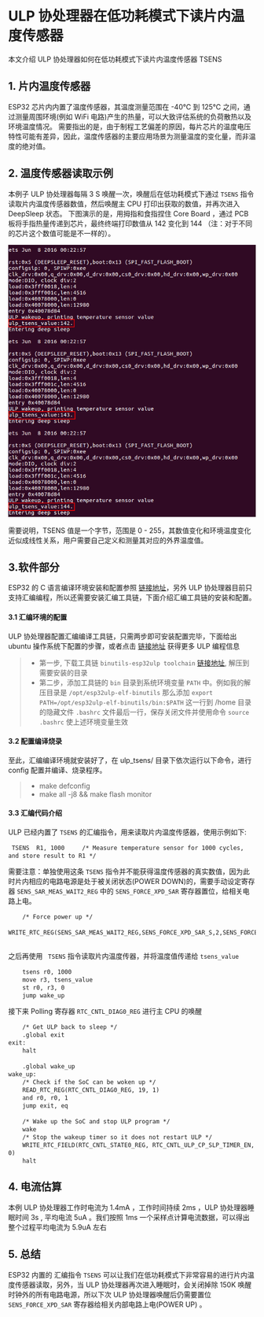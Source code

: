 # ULP 协处理器在低功耗模式下读片内温度传感器

本文介绍 ULP 协处理器如何在低功耗模式下读片内温度传感器 TSENS 

## 1. 片内温度传感器
ESP32 芯片内内置了温度传感器，其温度测量范围在 -40℃ 到 125℃ 之间，通过测量周围环境(例如 WiFi 电路)产生的热量，可以大致评估系统的负荷散热以及环境温度情况。
需要指出的是，由于制程工艺偏差的原因，每片芯片的温度电压特性可能有差异，因此，温度传感器的主要应用场景为测量温度的变化量，而非温度的绝对值。

## 2. 温度传感器读取示例
本例子 ULP 协处理器每隔 3 S 唤醒一次，唤醒后在低功耗模式下通过 `TSENS` 指令读取片内温度传感器数值，然后唤醒主 CPU 打印出获取的数值，并再次进入 DeepSleep 状态。
下图演示的是，用拇指和食指捏住 Core Board ，通过 PCB 板将手指热量传递到芯片，最终终端打印数值从 142 变化到 144 （注：对于不同的芯片这个数值可能是不一样的）。

![](../../../documents/_static/ulp_tsens/tsens.png)

需要说明，TSENS 值是一个字节，范围是 0 - 255，其数值变化和环境温度变化近似成线性关系，用户需要自己定义和测量其对应的外界温度值。

## 3.软件部分
ESP32 的 C 语言编译环境安装和配置参照 [链接地址](https://docs.espressif.com/projects/esp-idf/en/latest/get-started/index.html#setup-toolchain)，另外 ULP 协处理器目前只支持汇编编程，所以还需要安装汇编工具链，下面介绍汇编工具链的安装和配置。
#### 3.1 汇编环境的配置
ULP 协处理器配置汇编编译工具链，只需两步即可安装配置完毕，下面给出 ubuntu 操作系统下配置的步骤，或者点击 [链接地址](http://docs.espressif.com/projects/esp-idf/en/latest/api-guides/ulp.html) 获得更多 ULP 编程信息
>* 第一步, 下载工具链 `binutils-esp32ulp toolchain`  [链接地址]( https://github.com/espressif/binutils-esp32ulp/wiki#downloads), 解压到需要安装的目录
>* 第二步，添加工具链的 `bin` 目录到系统环境变量 `PATH` 中。例如我的解压目录是 `/opt/esp32ulp-elf-binutils` 那么添加 `export PATH=/opt/esp32ulp-elf-binutils/bin:$PATH` 这一行到 /home 目录的隐藏文件 `.bashrc` 文件最后一行，保存关闭文件并使用命令 `source .bashrc` 使上述环境变量生效

#### 3.2 配置编译烧录
至此，汇编编译环境就安装好了，在 ulp_tsens/ 目录下依次运行以下命令，进行 config 配置并编译、烧录程序。
>* make defconfig
>* make all -j8 && make flash monitor


#### 3.3 汇编代码介绍

ULP 已经内置了 `TSENS` 的汇编指令，用来读取片内温度传感器，使用示例如下:
```
 TSENS  R1, 1000     /* Measure temperature sensor for 1000 cycles, and store result to R1 */                  
```

需要注意：单独使用这条 `TSENS` 指令并不能获得温度传感器的真实数值，因为此时片内相应的电路电源是处于被关闭状态(POWER DOWN)的，需要手动设定寄存器 `SENS_SAR_MEAS_WAIT2_REG` 中的 `SENS_FORCE_XPD_SAR` 寄存器置位，给相关电路上电。

```
	/* Force power up */
	WRITE_RTC_REG(SENS_SAR_MEAS_WAIT2_REG,SENS_FORCE_XPD_SAR_S,2,SENS_FORCE_XPD_SAR_PU)
    
```

之后再使用 ` TSENS` 指令读取片内温度传器，并将温度值传递给 `tsens_value` 
```
	tsens r0, 1000
	move r3, tsens_value
	st r0, r3, 0	
	jump wake_up

```
接下来 Polling 寄存器 `RTC_CNTL_DIAG0_REG` 进行主 CPU 的唤醒

```
	/* Get ULP back to sleep */
	.global exit
exit:
	halt

	.global wake_up
wake_up:
	/* Check if the SoC can be woken up */
	READ_RTC_REG(RTC_CNTL_DIAG0_REG, 19, 1)
	and r0, r0, 1
	jump exit, eq

	/* Wake up the SoC and stop ULP program */
	wake
	/* Stop the wakeup timer so it does not restart ULP */
	WRITE_RTC_FIELD(RTC_CNTL_STATE0_REG, RTC_CNTL_ULP_CP_SLP_TIMER_EN, 0)
	halt
```
## 4. 电流估算
本例 ULP 协处理器工作时电流为 1.4mA ，工作时间持续 2ms ，ULP 协处理器睡眠时间 3s , 平均电流 5uA 。我们按照 1ms 一个采样点计算电流数据，可以得出整个过程平均电流为 5.9uA 左右 

## 5. 总结
ESP32 内置的 汇编指令 `TSENS` 可以让我们在低功耗模式下非常容易的进行片内温度传感器读取，另外，当 ULP 协处理器再次进入睡眠时，会关闭掉除 150K 唤醒时钟外的所有电路电源，所以下次 ULP 协处理器唤醒后仍需要置位 `SENS_FORCE_XPD_SAR` 寄存器给相关内部电路上电(POWER UP) 。


 